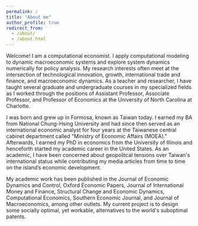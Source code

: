 ```yaml
---
permalink: /
title: "About me"
author_profile: true
redirect_from: 
  - /about/
  - /about.html
---
```


Welcome! I am a computational economist. I apply computational modeling to dynamic macroeconomic systems and explore system dynamics numerically for policy analysis. My research interests often meet at the intersection of technological innovation, growth, international trade and finance, and macroeconomic dynamics. As a teacher and researcher, I have taught several graduate and undergraduate courses in my specialized fields as I worked through the positions of Assistant Professor, Associate Professor, and Professor of Economics at the University of North Carolina at Charlotte.

I was born and grew up in Formosa, known as Taiwan today. I earned my BA from National Chung-Hsing University and had since then served as an international economic analyst for four years at the Taiwanese central cabinet department called "Ministry of Economic Affairs (MOEA)." Afterwards, I earned my PhD in economics from the University of Illinois and henceforth started my academic career in the United States. As an academic, I have been concerned about geopolitcal tensions over Taiwan's international status while contributing my media articles from time to time on the island’s economic development.

My academic work has been published in the Journal of Economic Dynamics and Control, Oxford Economic Papers, Journal of International Money and Finance, Structural Change and Economic Dynamics, Computational Economics, Southern Economic Journal, and Journal of Macroeconomics, among other outlets. My current project is to design some socially optimal, yet workable, alternatives to the world's suboptimal patents.

